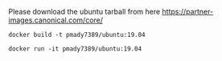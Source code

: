 Please download the ubuntu tarball from here
https://partner-images.canonical.com/core/

```docker build -t pmady7389/ubuntu:19.04```

```docker run -it pmady7389/ubuntu:19.04```
